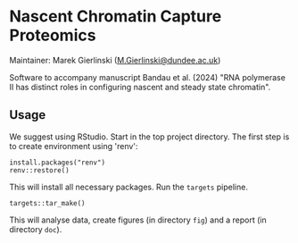 # Nascent Chromatin Capture Proteomics

Maintainer: Marek Gierlinski (M.Gierlinski@dundee.ac.uk)

Software to accompany manuscript Bandau et al. (2024) "RNA polymerase II has distinct roles in configuring nascent and steady state chromatin".

## Usage

We suggest using RStudio. Start in the top project directory. The first step is to create environment using 'renv':

```
install.packages("renv")
renv::restore()
```

This will install all necessary packages. Run the `targets` pipeline.

```
targets::tar_make()
```

This will analyse data, create figures (in directory `fig`) and a report (in directory `doc`). 

